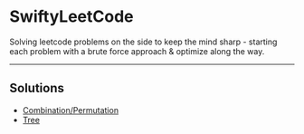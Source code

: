 # SwiftyLeetCode

Solving leetcode problems on the side to keep the mind sharp - 
starting each problem with a brute force approach & optimize along the way.

---
## Solutions

* [Combination/Permutation](Combination-Permutation.md)
* [Tree](Tree.md)
